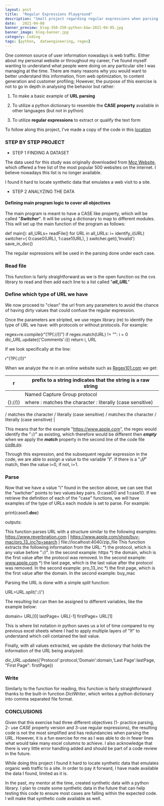 ```yaml
---
layout: post
title:  "Regular Expressions Playground"
description: "Small project regarding regular expressions when parsing URLs"
date:   2021-04-08
banner_preview: blog-350-250-python-b&w-2021-04-05.jpg
banner_image: blog-banner.jpg
category: Coding
tags: [python,  dataengineering, regex]
---
```

 
 
One common source of user information nowadays is web traffic. Either about my personal website or throughout my career, I've found myself wanting to understand what people were doing on any particular site I was managing at the time. There are many reasons why you would want to better understand this information, from web optimization, to content generation and customer profiling; However, the purpose of this exercise is not to go in depth in analysing the behavior but rather:
 
1. To make a basic example of **URL parsing**
  
2. To utilize a python dictionary to resemble the **CASE property** available in other languages (but not in python)
  
3. To utilize **regular expressions** to extract or qualify the text form
 
<!--more-->
To follow along this project, I've made a copy of the code in this [location](https://github.com/aaas24/aaas24.github.io/tree/master/assets/post_files)
 
### STEP BY STEP PROJECT
 
* STEP 1 FINDING A DATASET
 
The data used for this study was originally downloaded from [Moz Website](https://moz.com/top500), which offered a free list of the most popular 500 websites on the internet. I believe nowadays this list is no longer available.
 
I found it hard to locate synthetic data that emulates a web visit to a site. 
 
* STEP 2 ANALYZING THE DATA
 
####  Defining main program logic to cover all objectives
 
The main program is meant to have a CASE like property, which will be called "***Switcher***". It will be using a dictionary to map to different modules. This will set up the main function of the program as follows:
 
   def main():
   all_URLs= readFile()
   for URL in all_URLs:
       i= identify_i(URL)
       switcher={
               0:case0(URL),
               1:case1(URL),
               }
       switcher.get(i,'Invalid')
       save_in_doc()
 
The regular expressions will be used in the parsing done under each case.
 
###  Read file
 
This function is fairly straightforward as we is the open function os the cvs library to read and then add each line to a list called "***all_URL***"
 
###  Define which type of URL we have
 
We now proceed to "clean" the url from any parameters to avoid the chance of having dirty values that could confuse the regular expression.
 
Once the parameters are stripted, we use regex library (re) to identify the type of URL we have: with protocols or without protocols. For example:
 
   regex=re.compile(r"(?P<protocol>(:\/\/))")
   if regex.match(URL) != "":
       i = 0
       dic_URL.update({'Comments':i})
       return i, URL
 
If we look specifically at the line:
 
   r"(?P<protocol>(:\/\/))"
 
When we analyze the re in an online website such as [Regex101.com](https://regex101.com) we get:
 
| r | prefix to a string indicates that the string is a raw string |
|-|-|
| <protocol> | Named Capture Group protocol|
| ():\/\/)) | where : matches the character : literally (case sensitive)
\/ matches the character / literally (case sensitive)
\/ matches the character / literally (case sensitive) |
 
 
This means that for the example "https://www.apple.com", the regex would identify the "://" as existing, which therefore would be different then ***empty*** when we apply the ***match*** property in the second line of the code file [code.py](docs/CONTRIBUTING.md).
 
Through this expression, and the subsequent regular expression in the code, we are able to assign a value to the variable "***i***". If there is a "***://***" match, then the value i=0, if not, i=1.
 
###  Parse
 
Now that we have a value "i" found in the section above, we can see that the "switcher" points to two values:key pairs. 0:case0() and 1:case1(). If we retrieve the definition of each of the "case" functions, we will have examples of the type of URLs each module is set to parse. For example:
 
   print(case0.__doc__)
 
outputs:
 
   This function parses URL with a structure similar to the following examples:
   https://www.reverbnation.com | https://www.apple.com/shop/buy-mac/pro_13_inc?q=search | file://localhost:4040/zip_file
   This function extracts the following information from the URL:
       *) the protocol, which is any value before "://". In the second example: https
       *) the domain, which is the first value after the protocol was removed. In the second example: www.apple.com
       *) the last page, which is the last value after the protocol was removed. In the second example: pro_13_inc
       *) the first page, which is the first value after the domain. In the second example: buy_mac
 
Parsing the URL is done with a simple *split* function:
 
   URL=URL.split('://')
 
The resulting list can then be assigned to different variables, like the example below:
 
   domain= URL[0]
   lastPage= URL[-1]
   firstPage= URL[1]
 
This is where list notation in python saves us a lot of time compared to my previous excel sheets where I had to apply multiple layers of "If" to understand which cell contained the last value.
 
Finally, with all values extracted, we update the dictionary that holds the information of the URL being analyzed:
 
   dic_URL.update({'Protocol':protocol,'Domain':domain,'Last Page':lastPage, "First Page": firstPage})
 
###  Write
 
Similarly to the function for reading, this function is fairly straightforward thanks to the built-in function *DictWriter*, which writes a python dictionary into comma separated file format.
 
 
### CONCLUSIONS
 
Given that this exercise had three different objectives (1- practice parsing, 2- use *CASE* property version and 3-use regular expressions),  the resulting code is not the most simplified and has redundancies when parsing the URL. However, it is a fun exercise for me as I was able to do in fewer lines what would take many excel columns to achieve. I also acknowledge that there is very little error handling added and should be part of a code review in the future.
 
While doing this project I found it hard to locate synthetic data that emulates organic web traffic to a site. In order to pay it forward, I have made available the data I found, limited as it is.
 
In the past, my mentor at the time, created synthetic data with a python library. I  plan to create some synthetic data in the future that can help testing this code to ensure most cases are falling within the expected code. I will make that synthetic code available as well.
